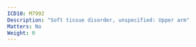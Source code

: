```yaml
---
ICD10: M7992
Description: "Soft tissue disorder, unspecified: Upper arm"
Matters: No
Weight: 0
---
```

